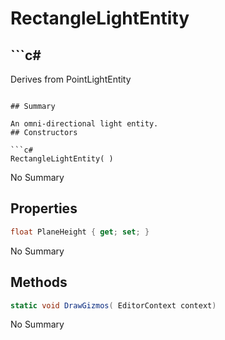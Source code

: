 # RectangleLightEntity

## ```c#
Derives from PointLightEntity
```

## Summary

An omni-directional light entity.
## Constructors

```c#
RectangleLightEntity( ) 
```
No Summary
## Properties

```c#
float PlaneHeight { get; set; } 
```
No Summary
## Methods

```c#
static void DrawGizmos( EditorContext context) 
```
No Summary

